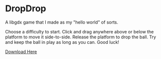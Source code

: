DropDrop
========

A libgdx game that I made as my "hello world" of sorts. 

Choose a difficulty to start. Click and drag anywhere above or below the platform to move it side-to-side. Release the platform to drop the ball. Try and keep the ball in play as long as you can. Good luck!

[Download Here](https://dl.dropboxusercontent.com/u/56274205/DropDrop_1.2.jar)

